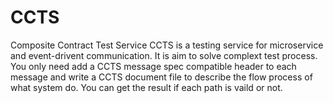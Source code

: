 # CCTS
Composite Contract Test Service
CCTS is a testing service for microservice and event-drivent communication. It is aim to solve complext test process.
You only need add a CCTS message spec compatible header to each message and write a CCTS document file to describe the flow process of what system do. You can get the result if each path is vaild or not.
